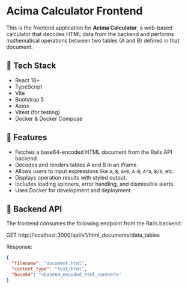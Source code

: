 # Acima Calculator Frontend

This is the frontend application for **Acima Calculator**, a web-based calculator that decodes HTML data from the backend and performs mathematical operations between two tables (A and B) defined in that document.

## 🧱 Tech Stack

- React 18+
- TypeScript
- Vite
- Bootstrap 5
- Axios
- Vitest (for testing)
- Docker & Docker Compose

## 🧩 Features

- Fetches a base64-encoded HTML document from the Rails API backend.
- Decodes and renders tables A and B in an iframe.
- Allows users to input expressions like `A`, `B`, `A+B`, `A-B`, `A*A`, `B/A`, etc.
- Displays operation results with styled output.
- Includes loading spinners, error handling, and dismissible alerts.
- Uses Docker for development and deployment.

## 🔗 Backend API

The frontend consumes the following endpoint from the Rails backend:

GET http://localhost:3000/api/v1/html_documents/data_tables

Response:

```json
{
  "filename": "document.html",
  "content_type": "text/html",
  "base64": "<base64_encoded_html_content>"
}
```